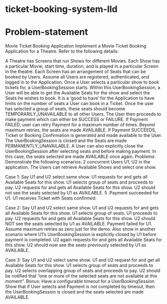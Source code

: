 # ticket-booking-system-lld

# Problem-statement

Movie Ticket Booking Application
Implement a Movie Ticket Booking Application for a Theatre. Refer to the following details:

A Theatre has Screens that run Shows for different Movies. Each Show has a particular Movie, start time, duration, and is played in a particular Screen in the theatre. Each Screen has an arrangement of Seats that can be booked by Users.
Assume all Users are registered, authenticated, and logged in to the Application.
Once a User selects a particular show to book tickets for, a UserBookingSession starts. Within this UserBookingSession, a User will be able to get the Available Seats for the show and select the Seats he wishes to book. It is a ‘good to have’ for the Application to have limits on the number of seats a User can book in a Ticket.
Once the user has selected a group of seats, these seats should become TEMPORARILY_UNAVAILABLE to all other Users.
The User then proceeds to make payment which can either be SUCCESS or FAILURE.
If Payment FAILED, user can retry Payment for a maximum number of times. Beyond maximum retries, the seats are made AVAILABLE.
If Payment SUCCEEDS, Ticket or Booking Confirmation is generated and made available to the User. The UserBookingSession is closed and the Seats are made PERMANENTLY_UNAVAILABLE.
A User can also explicitly close the UserBookingSession after selecting seats and before making payment. In this case, the seats selected are made AVAILABLE once again.
Problems:
Demonstrate the following scenarios:
2 concurrent Users U1, U2 in the application. The Users can retrieve Available Shows and select one show.

Case 1:
Say U1 and U2 select same show.
U1 requests for and gets all Available Seats for this show.
U1 selects group of seats and proceeds to pay.
U2 requests for and gets all Available Seats for this show. U2 should not see the seats selected by U1 as AVAILABLE. 5 .Payment succeeded for U1.
U1 receives Ticket with Seats confirmed.


Case 2:
Say U1 and U2 select same show.
U1 and U2 requests for and gets all Available Seats for this show.
U1 selects group of seats.
U1 proceeds to pay.
U2 requests for and gets all Available Seats for this show. U2 should NOT see the seats selected by U1 as AVAILABLE.
Payment failed for U1. Assume maximum retries as zero just for the demo. Also show in another scenario where U1’s UserBookingSession is explicitly closed by U1 before payment is completed.
U2 again requests for and gets all Available Seats for this show. U2 should now see the seats previously selected by U1 as AVAILABLE.


Case 3:
Say U1 and U2 select same show.
U1 and U2 request for and get all Available Seats for this show.
U1 selects group of seats and proceeds to pay.
U2 selects overlapping group of seats and proceeds to pay. U2 should be notified that “one or more of the selected seats are not available at this moment”.
Bonus:
Have a configurable timeout for a UserBookingSession. Show that if User selects and Payment is not completed by timeout, then the UserBookingSession is closed and the seats selected are made AVAILABLE.


